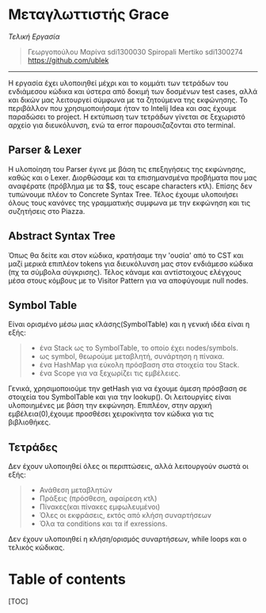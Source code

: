Μεταγλωττιστής Grace 
===================
*Τελική Εργασία*


> Γεωργοπούλου Μαρίνα sdi1300030
> Spiropali Mertiko sdi1300274 https://github.com/ublek
> 


----------


Η εργασία έχει υλοποιηθεί μέχρι και το κομμάτι των τετράδων του ενδιάμεσου κώδικα και ύστερα από δοκιμή των δοσμένων test cases, αλλά και δικών μας λειτουργεί σύμφωνα με τα ζητούμενα της εκφώνησης. Το περιβάλλον που χρησιμοποιήσαμε ήταν το Intelij Idea και σας έχουμε παραδώσει το project. Η εκτύπωση των τετράδων γίνεται σε ξεχωριστό αρχείο για διευκόλυνση, ενώ τα error παρουσιζαζονται στο terminal.


## Parser  & Lexer ##

Η υλοποίηση του Parser έγινε με βάση τις επεξηγήσεις της εκφώνησης, καθώς και ο Lexer. Διορθώσαμε και τα επισημανσμένα προβήματα που μας αναφέρατε (πρόβλημα με τα $$, τους escape characters κτλ). Επίσης δεν τυπώνουμε πλέον το Concrete Syntax Tree. Τέλος έχουμε υλοποιήσει όλους τους κανόνες της γραμματικής συμφωνα με  την εκφώνηση και τις συζητήσεις στο Piazza.




## Abstract Syntax Tree ##

Όπως θα δείτε και στον κώδικα, κρατήσαμε την 'ουσία' από το CST και μαζί μερικά επιπλέον tokens για διευκόλυνση μας στον ενδιάμεσο κώδικα (πχ τα σύμβολα σύγκρισης). Τέλος κάναμε και αντίστοιχους ελέγχους μέσα στους κόμβους με το Visitor Pattern για να αποφύγουμε null nodes.


## Symbol Table ##
Είναι ορισμένο μέσω μιας κλάσης(SymbolTable) και η γενική ιδέα είναι η εξής:
>  - ένα Stack ως το SymbolTable, το οποίο έχει nodes/symbols.
>  - ως symbol, θεωρούμε μεταβλητή, συνάρτηση η πίνακα.
>  - ένα HashMap για εύκολη πρόσβαση στα στοιχεία του Stack.
>  - ένα Scope για να ξεχωρίζει τις εμβέλειες.

Γενικά, χρησιμοποιούμε την getHash για να έχουμε άμεση πρόσβαση σε στοιχεία του SymbolTable και για την lookup(). Οι λειτουργίες είναι υλοποιημένες με βάση την εκφώνηση.
Επιπλέον, στην αρχική εμβέλεια(0),έχουμε προσθέσει χειροκίνητα τον κώδικα για τις βιβλιοθήκες.


## Τετράδες ##
Δεν έχουν υλοποιηθεί όλες οι περιπτώσεις, αλλά λειτουργούν
σωστά οι εξής:
  > - Ανάθεση μεταβλητών
  >-  Πράξεις (πρόσθεση, αφαίρεση κτλ)
  > - Πίνακες(και πίνακες εμφωλευμένοι)
  > - Όλες οι εκφράσεις, εκτός από κλήση συναρτήσεων
  > - Όλα τα conditions
  > και τα if exressions.

Δεν έχουν υλοποιηθεί η κλήση/ορισμός συναρτήσεων, while loops και ο τελικός κώδικας.

Table of contents
==============

[TOC]


